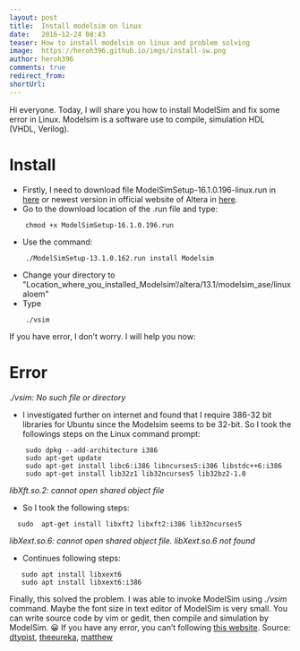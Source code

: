 ```yaml
---
layout: post
title:  Install modelsim on linux
date:   2016-12-24 08:43
teaser: How to install modelsim on linux and problem solving
image:  https://heroh396.github.io/imgs/install-sw.png
author: heroh396
comments: true
redirect_from:
shortUrl: 
---
```


Hi everyone. 
Today, I will share you how to install ModelSim and fix some error in Linux.  Modelsim is a software use to compile, simulation HDL (VHDL, Verilog). 

# Install
-   Firstly, I need to download file ModelSimSetup-16.1.0.196-linux.run in [here](https://drive.google.com/file/d/0BxghKvvmdklCSm0yTFJJYjNYQXM/view?usp=sharing) or newest version in official website of Altera in [here](http://dl.altera.com/?product=modelsim_ae#tabs-2).
-   Go to the download location of the .run file and type:
```
	chmod +x ModelSimSetup-16.1.0.196.run
```
-   Use the command:
```
	./ModelSimSetup-13.1.0.162.run install Modelsim
```
-   Change your directory to "Location_where_you_installed_Modelsim‘/altera/13.1/modelsim_ase/linuxaloem"
-   Type
```
	./vsim
``` 

If you have error, I don’t worry. I will help you now:
# Error
_./vsim: No such file or directory_
-   I investigated further on internet and found that I require 386-32 bit libraries for Ubuntu since the Modelsim seems to be 32-bit. So I took the followings steps on the Linux command prompt:
```
	sudo dpkg --add-architecture i386 
	sudo apt-get update 
	sudo apt-get install libc6:i386 libncurses5:i386 libstdc++6:i386 
	sudo apt-get install lib32z1 lib32ncurses5 lib32bz2-1.0 
```
_libXft.so.2: cannot open shared object file_
-   So I took the following steps:
```
  sudo  apt-get install libxft2 libxft2:i386 lib32ncurses5
```
_libXext.so.6: cannot open shared object file. libXext.so.6 not found_
-   Continues following steps:
```
   sudo apt install libxext6
   sudo apt install libxext6:i386
```

Finally, this solved the problem. I was able to invoke ModelSim using _./vsim_ command. Maybe the font size in text editor of ModelSim is very small. You can write source code by vim or gedit, then compile and simulation by ModelSim. 😀 
If you have any error, you can’t following [this website](http://mattaw.blogspot.com/2014/05/making-modelsim-altera-starter-edition.html). 
Source: [dtypist](http://vineeshvs.blogspot.com/2014/02/installing-and-using-modelsim-in-ubuntu.html), [theeureka](http://www.theeureka.net/blog/installing-altera-modelsim-on-the-64-bit-ubuntu-14-04/), [matthew](http://mattaw.blogspot.com/2014/05/making-modelsim-altera-starter-edition.html)
